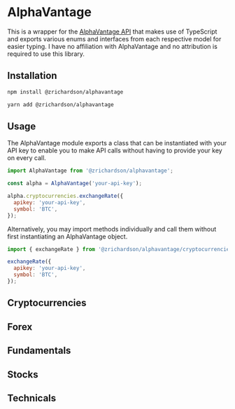 # AlphaVantage

This is a wrapper for the [AlphaVantage API](https://www.alphavantage.co/documentation/) that makes use of TypeScript and exports various enums and interfaces from each respective model for easier typing. I have no affiliation with AlphaVantage and no attribution is required to use this library.

## Installation

```bash
npm install @zrichardson/alphavantage

yarn add @zrichardson/alphavantage
```

## Usage

The AlphaVantage module exports a class that can be instantiated with your API key to enable you to make API calls without having to provide your key on every call.

```javascript
import AlphaVantage from '@zrichardson/alphavantage';

const alpha = AlphaVantage('your-api-key');

alpha.cryptocurrencies.exchangeRate({
  apikey: 'your-api-key',
  symbol: 'BTC',
});
```

Alternatively, you may import methods individually and call them without first instantiating an AlphaVantage object.

```javascript
import { exchangeRate } from '@zrichardson/alphavantage/cryptocurrencies';

exchangeRate({
  apikey: 'your-api-key',
  symbol: 'BTC',
});
```

## Cryptocurrencies

## Forex

## Fundamentals

## Stocks

## Technicals
